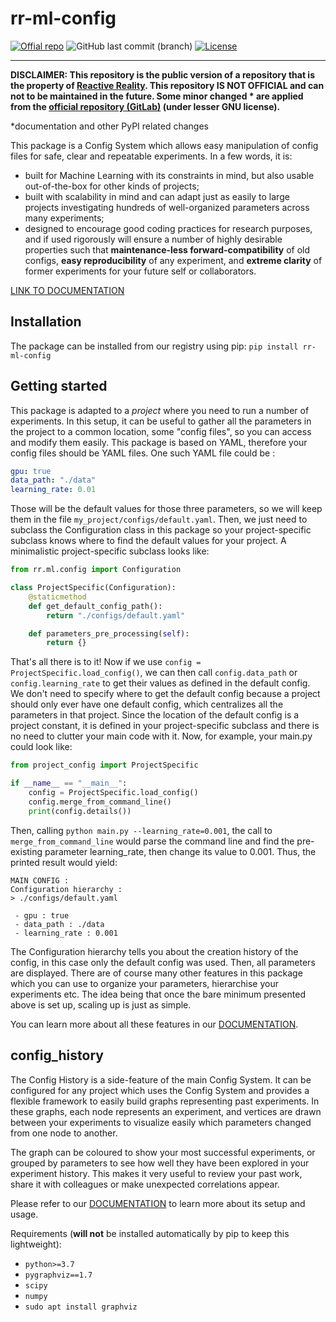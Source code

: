 # rr-ml-config

[![Offial repo](https://img.shields.io/badge/official%20repo-rr--ml--config--public-%23ff9626?logo=gitlab)](https://gitlab.com/reactivereality/public/rr-ml-config-public)
![GitHub last commit (branch)](https://img.shields.io/github/last-commit/valentingol/rr-ml-config-public/master)
[![License](https://img.shields.io/badge/license-LGPLV3%2B-%23c4c2c2)](https://www.gnu.org/licenses/)

---

**DISCLAIMER: This repository is the public version of a repository that is the property of [Reactive Reality](https://www.reactivereality.com/). This repository IS NOT OFFICIAL and can not to be maintained in the future. Some minor changed * are applied from the [official repository (GitLab)](https://gitlab.com/reactivereality/public/rr-ml-config-public) (under lesser GNU license).**

*documentation and other PyPI related changes

This package is a Config System which allows easy manipulation of config files for safe, clear and
repeatable experiments. In a few words, it is:

- built for Machine Learning with its constraints in mind, but also usable out-of-the-box for other
kinds of projects;
- built with scalability in mind and can adapt just as easily to large projects investigating
hundreds of well-organized parameters across many experiments;
- designed to encourage good coding practices for research purposes, and if used rigorously will
ensure a number of highly desirable properties such that **maintenance-less forward-compatibility**
of old configs, **easy reproducibility** of any experiment, and **extreme clarity** of former
experiments for your future self or collaborators.

[LINK TO DOCUMENTATION](https://gitlab.com/reactivereality/public/rr-ml-config-public/-/wikis/home)

## Installation

The package can be installed from our registry using pip: `pip install rr-ml-config`

## Getting started

This package is adapted to a *project* where you need to run a number of experiments. In this setup,
it can be useful to gather all the parameters in the project to a common location, some "config files",
so you can access and modify them easily. This package is based on YAML, therefore your config files
should be YAML files. One such YAML file could be :

```yaml
gpu: true
data_path: "./data"
learning_rate: 0.01
```

Those will be the default values for those three parameters, so we will keep them in the file
`my_project/configs/default.yaml`. Then, we just need to subclass the Configuration class in this package
so your project-specific subclass knows where to find the default values for your project. A minimalistic
project-specific subclass looks like:

```python
from rr.ml.config import Configuration

class ProjectSpecific(Configuration):
    @staticmethod
    def get_default_config_path():
        return "./configs/default.yaml"

    def parameters_pre_processing(self):
        return {}
```

That's all there is to it! Now if we use `config = ProjectSpecific.load_config()`, we can then call
`config.data_path` or `config.learning_rate` to get their values as defined in the default config. We
don't need to specify where to get the default config because a project should only ever have one default
config, which centralizes all the parameters in that project. Since the location of the default config is
a project constant, it is defined in your project-specific subclass and there is no need to clutter your
main code with it. Now, for example, your main.py could look like:

```python
from project_config import ProjectSpecific

if __name__ == "__main__":
    config = ProjectSpecific.load_config()
    config.merge_from_command_line()
    print(config.details())
```

Then, calling `python main.py --learning_rate=0.001`, the call to `merge_from_command_line` would parse
the command line and find the pre-existing parameter learning_rate, then change its value to 0.001.
Thus, the printed result would yield:

```script
MAIN CONFIG :
Configuration hierarchy :
> ./configs/default.yaml

 - gpu : true
 - data_path : ./data
 - learning_rate : 0.001
```

The Configuration hierarchy tells you about the creation history of the config, in this case only the
default config was used. Then, all parameters are displayed. There are of course many other features
in this package which you can use to organize your parameters, hierarchise your experiments etc. The
idea being that once the bare minimum presented above is set up, scaling up is just as simple.

You can learn more about all these features in our [DOCUMENTATION](https://gitlab.com/reactivereality/public/rr-ml-config-public/-/wikis/home).

## config_history

The Config History is a side-feature of the main Config System. It can be configured for any project
which uses the Config System and provides a flexible framework to easily build graphs representing
past experiments. In these graphs, each node represents an experiment, and vertices are drawn between
your experiments to visualize easily which parameters changed from one node to another.

The graph can be coloured to show your most successful experiments, or grouped by parameters to see how
well they have been explored in your experiment history. This makes it very useful to review your past
work, share it with colleagues or make unexpected correlations appear.

Please refer to our [DOCUMENTATION](https://gitlab.com/reactivereality/public/rr-ml-config-public/-/wikis/home) to learn more about its setup and usage.

Requirements (**will not** be installed automatically by pip to keep this lightweight):

- `python>=3.7`
- `pygraphviz==1.7`
- `scipy`
- `numpy`
- `sudo apt install graphviz`
